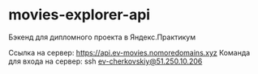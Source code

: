 # movies-explorer-api
Бэкенд для дипломного проекта в Яндекс.Практикум

Ссылка на сервер: https://api.ev-movies.nomoredomains.xyz
Команда для входа на сервер: ssh ev-cherkovskiy@51.250.10.206
